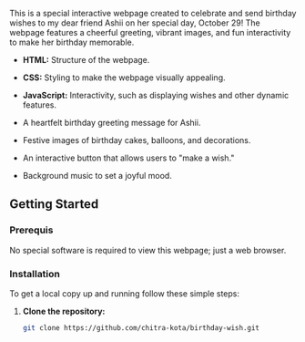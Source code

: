 This is a special interactive webpage created to celebrate and send birthday wishes to my dear friend Ashii on her special day, October 29! The webpage features a cheerful greeting, vibrant images, and fun interactivity to make her birthday memorable.



- **HTML:** Structure of the webpage.
- **CSS:** Styling to make the webpage visually appealing.
- **JavaScript:** Interactivity, such as displaying wishes and other dynamic features.

- A heartfelt birthday greeting message for Ashii.
- Festive images of birthday cakes, balloons, and decorations.
- An interactive button that allows users to "make a wish."
- Background music to set a joyful mood.

## Getting Started

### Prerequis
No special software is required to view this webpage; just a web browser.

### Installation

To get a local copy up and running follow these simple steps:

1. **Clone the repository:**
   ```bash
   git clone https://github.com/chitra-kota/birthday-wish.git

